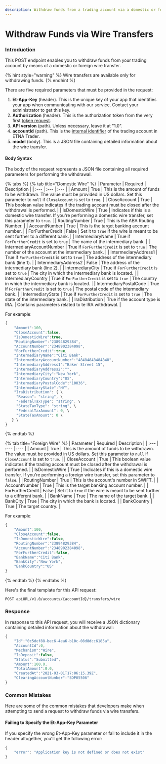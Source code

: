 ```yaml
---
description: Withdraw funds from a trading account via a domestic or foreign wire transfer
---
```


# Withdraw Funds via Wire Transfers

### Introduction <a id="withdrawing-funds-with-checks"></a>

This POST endpoint enables you to withdraw funds from your trading account by means of a domestic or foreign wire transfer.

{% hint style="warning" %}
Wire transfers are available only for withdrawing funds.
{% endhint %}

There are five required parameters that must be provided in the request:

1. **Et-App-Key** \(header\). This is the unique key of your app that identifies your app when communicating with our service. Contact your administrator to get this key.
2. **Authorization** \(header\). This is the authorization token from the very first [token request](../../authentication/).
3. **API version** \(path\). Unless necessary, leave it at "1.0".
4. **accountId** \(path\). This is the [internal identifier](../../user-accounts/list-users-accounts/) of the trading account in ETNA Trader.
5. **model** \(body\). This is a JSON file containing detailed information about the wire transfer.

#### Body Syntax

The body of the request represents a JSON file containing all required parameters for performing the withdrawal.

{% tabs %}
{% tab title="Domestic Wire" %}
| Parameter | Required | Description |
| :--- | :--- | :--- |
| Amount | True | This is the amount of funds to be withdrawn. The value must be provided in US dollars. Set this parameter to `null` if `CloseAccount` is set to `true`. |
| CloseAccount | True | This boolean value indicates if the trading account must be closed after the withdrawal is performed.  |
| IsDomesticWire | True | Indicates if this is a domestic wire transfer. If you're performing a domestic wire transfer, set this parameter to `true`. |
| RoutingNumber | True | This is the ABA Routing Number. |
| AccountNumber | True | This is the target banking account number. |
| ForFurtherCredit | False | Set it to `true` if the wire is meant to be sent further to a different bank. |
| IntermediaryName | True if `ForFurtherCredit` is set to `true` | The name of the intermediary bank. |
| IntermediaryAccountNumber | True if `ForFurtherCredit` is set to `true` | The number of the account at the intermediary bank. |
| IntermediaryAddress1 | True if `ForFurtherCredit` is set to `true` | The address of the intermediary bank \(line 1\). |
| IntermediaryAddress2 | False | The address of the intermediary bank \(line 2\). |
| IntermediaryCity | True if `ForFurtherCredit` is set to `true` | The city in which the intermediary bank is located. |
| IntermediaryCountry | True if `ForFurtherCredit` is set to `true` | The country in which the intermediary bank is located. |
| IntermediaryPostalCode | True if `ForFurtherCredit` is set to `true` | The postal code of the intermediary bank. |
| IntermediaryState | True if `ForFurtherCredit` is set to `true` | The state of the intermediary bank. |
| IraDistribution | True if the account type is IRA. | Contains parameters related to te IRA withdrawal. |

For example:

```javascript
{
    "Amount":100,
    "CloseAccount":false,
    "IsDomesticWire":true,
    "RoutingNumber":"23894829384",
    "AccountNumber":"2348902384098",
    "ForFurtherCredit":true,
    "IntermediaryName":"Citi Bank",
    "IntermediaryAccountNumber":"48484848484848",
    "IntermediaryAddress1":"Baker Street 15",
    "IntermediaryAddress2":"",
    "IntermediaryCity":"New York",
    "IntermediaryCountry":"US",
    "IntermediaryPostalCode":"10036",
    "IntermediaryState":"NY",
    "IraDistribution": { \
     "Reason": "string", \
     "FederalTaxType": "string", \
     "StateTaxType": "string", \
     "FederalTaxAmount": 0, \
     "StateTaxAmount": 0 \
   } \
}
```
{% endtab %}

{% tab title="Foreign Wire" %}
| Parameter | Required | Description |
| :--- | :--- | :--- |
| Amount | True | This is the amount of funds to be withdrawn. The value must be provided in US dollars. Set this parameter to `null` if `CloseAccount` is set to `true`. |
| CloseAccount | True | This boolean value indicates if the trading account must be closed after the withdrawal is performed.  |
| IsDomesticWire | True | Indicates if this is a domestic wire transfer. If you're performing a foreign wire transfer, set this parameter to `false`. |
| RoutingNumber | True | This is the account's number in SWIFT. |
| AccountNumber | True | This is the target banking account number. |
| ForFurtherCredit | False | Set it to `true` if the wire is meant to be sent further to a different bank. |
| BankName | True | The name of the target bank. |
| BankCity | True | The city in which the bank is located. |
| BankCountry | True | The target country.  |

For example:

```javascript
{
    "Amount":100,
    "CloseAccount":false,
    "IsDomesticWire":false,
    "RoutingNumber":"23894829384",
    "AccountNumber":"2348902384098",
    "ForFurtherCredit":false,
    "BankName":"Citi Bank",
    "BankCity":"New York",
    "BankCountry":"US"
}
```
{% endtab %}
{% endtabs %}

Here's the final template for this API request:

```text
POST apiURL/v1.0/accounts/{accountId}/transfers/wire
```

### Response

In response to this API request, you will receive a JSON dictionary containing detailed information about the withdrawal:

```javascript
{
    "Id":"0c5def88-bec6-4ea6-b10c-08d8dcc6185a",
    "AccountId":0,
    "Mechanism":"Wire",
    "IsDeposit":false,
    "Status":"Submitted",
    "Amount":100.0,
    "TotalAmount":0.0,
    "CreatedAt":"2021-03-01T17:06:15.39Z",
    "ClearingAccountNumber":"5DP05506"
}
```

### Common Mistakes

Here are some of the common mistakes that developers make when attempting to send a request to withdraw funds via wire transfers.

#### Failing to Specify the Et-App-Key Parameter

If you specify the wrong Et-App-Key parameter or fail to include it in the header altogether, you'll get the following error:

```javascript
{
    "error": "Application key is not defined or does not exist"
}
```

